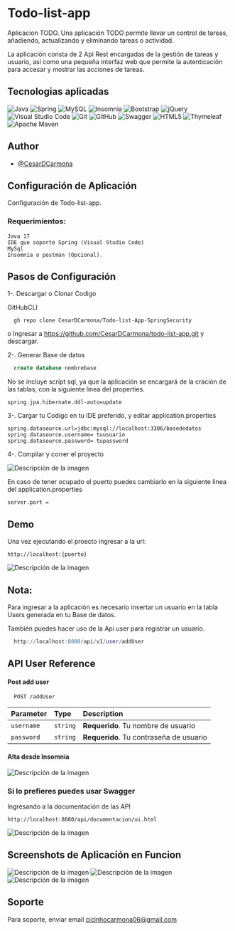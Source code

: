 
# Todo-list-app

Aplicacion TODO. Una aplicación TODO permite llevar un control de tareas, añadiendo,  actualizando y eliminando tareas o actividad.

La aplicación consta de 2 Api Rest encargadas de la gestión de tareas y usuario, asi como una pequeña interfaz web que permite la autenticación para accesar y mostrar las acciones de tareas.

## Tecnologias aplicadas
![Java](https://img.shields.io/badge/java-%23ED8B00.svg?style=for-the-badge&logo=openjdk&logoColor=white)
![Spring](https://img.shields.io/badge/spring-%236DB33F.svg?style=for-the-badge&logo=spring&logoColor=white)
![MySQL](https://img.shields.io/badge/mysql-%2300f.svg?style=for-the-badge&logo=mysql&logoColor=white)
![Insomnia](https://img.shields.io/badge/Insomnia-black?style=for-the-badge&logo=insomnia&logoColor=5849BE)
![Bootstrap](https://img.shields.io/badge/bootstrap-%238511FA.svg?style=for-the-badge&logo=bootstrap&logoColor=white)
![jQuery](https://img.shields.io/badge/jquery-%230769AD.svg?style=for-the-badge&logo=jquery&logoColor=white)
![Visual Studio Code](https://img.shields.io/badge/Visual%20Studio%20Code-0078d7.svg?style=for-the-badge&logo=visual-studio-code&logoColor=white)
![Git](https://img.shields.io/badge/git-%23F05033.svg?style=for-the-badge&logo=git&logoColor=white)
![GitHub](https://img.shields.io/badge/github-%23121011.svg?style=for-the-badge&logo=github&logoColor=white)
![Swagger](https://img.shields.io/badge/-Swagger-%23Clojure?style=for-the-badge&logo=swagger&logoColor=white)
![HTML5](https://img.shields.io/badge/html5-%23E34F26.svg?style=for-the-badge&logo=html5&logoColor=white)
![Thymeleaf](https://img.shields.io/badge/Thymeleaf-%23005C0F.svg?style=for-the-badge&logo=Thymeleaf&logoColor=white)
![Apache Maven](https://img.shields.io/badge/Apache%20Maven-C71A36?style=for-the-badge&logo=Apache%20Maven&logoColor=white)




## Author

- [@CesarDCarmona](https://www.github.com/CesarDCarmona)


## Configuración de Aplicación

Configuración de Todo-list-app.

  ### Requerimientos:

    Java 17
    IDE que soporte Spring (Visual Studio Code)
    MySql
    Insomnia o postman (Opcional).

## Pasos de Configuración

1-. Descargar o Clonar Codigo


GitHubCLI
```
  gh repo clone CesarDCarmona/Todo-list-App-SpringSecurity
```
o
Ingresar a 
https://github.com/CesarDCarmona/todo-list-app.git y descargar.
 
2-. Generar Base de datos
```sql
  create database nombrebase
```
No se incluye script sql, ya que la aplicación se encargará de la cración de las tablas, con la siguiente linea del properties.

```
spring.jpa.hibernate.ddl-auto=update
```


3-. Cargar tu Codigo en tu IDE preferido, y editar application.properties

```
spring.datasource.url=jdbc:mysql://localhost:3306/basededatos
spring.datasource.username= tuusuario
spring.datasource.password= tupassword
```
4-. Compilar y correr el proyecto 

<image src="src/main/resources/images/TodoApp.png" alt="Descripción de la imagen">

En caso de tener ocupado el puerto puedes cambiarlo en la siguiente linea del application.properties

```
server.port = 
```


## Demo

Una vez ejecutando el proecto ingresar a la url:
```
http://localhost:{puerto}
```

<image src="src/main/resources/images/Sesion.png" alt="Descripción de la imagen">

## Nota:
Para ingresar a la aplicación es necesario insertar un usuario en la tabla Users generada en tu Base de datos. 

También puedes hacer uso de la Api user para registrar un usuario.

```sql
  http://localhost:8080/api/v1/user/addUser
```
## API User Reference

#### Post add user

```http
  POST /addUser
```

| Parameter | Type     | Description                |
| :-------- | :------- | :------------------------- |
| `username` | `string` | **Requerido**. Tu nombre de usuario |
| `password` | `string` | **Requerido**. Tu contraseña de usuario |

#### Alta desde Insomnia


<image src="src/main/resources/images/PostUser.png" alt="Descripción de la imagen">

### Si lo prefieres puedes usar Swagger

Ingresando a la documentación de las API
```http
http://localhost:8080/api/documentacion/ui.html
```
<image src="src/main/resources/images/AddUserSwagger.png" alt="Descripción de la imagen">


## Screenshots de Aplicación en Funcion 

<image src="src/main/resources/images/Sesion.png" alt="Descripción de la imagen">
<image src="src/main/resources/images/CreaTarea.png" alt="Descripción de la imagen">
<image src="src/main/resources/images/ListaTareas.png" alt="Descripción de la imagen">


## Soporte

Para soporte, enviar email cicinhocarmona06@gmail.com
